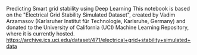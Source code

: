 Predicting Smart grid stability using Deep Learning
This notebook is based on the "Electrical Grid Stability Simulated Dataset", created by Vadim Arzamasov (Karlsruher Institut für Technologie, Karlsruhe, Germany) and donated to the University of California (UCI) Machine Learning Repository, where it is currently hosted.
https://archive.ics.uci.edu/dataset/471/electrical+grid+stability+simulated+data
